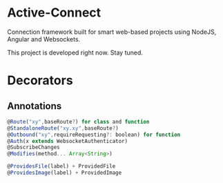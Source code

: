 # Active-Connect

Connection framework built for smart web-based projects using NodeJS, Angular and Websockets.

This project is developed right now. Stay tuned.

# Decorators

## Annotations

```javascript
@Route("xy",baseRoute?) for class and function
@StandaloneRoute("xy.xy",baseRoute?)
@Outbound("xy",requireRequesting?: boolean) for function
@Auth(x extends WebsocketAuthenticator)
@SubscribeChanges
@Modifies(method... Array<String>)

@ProvidesFile(label) + ProvidedFile
@ProvidesImage(label) + ProvidedImage
```
